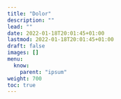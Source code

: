 ```yaml
---
title: "Dolor"
description: ""
lead: ""
date: 2022-01-18T20:01:45+01:00
lastmod: 2022-01-18T20:01:45+01:00
draft: false
images: []
menu:
  know:
    parent: "ipsum"
weight: 700
toc: true
---
```

